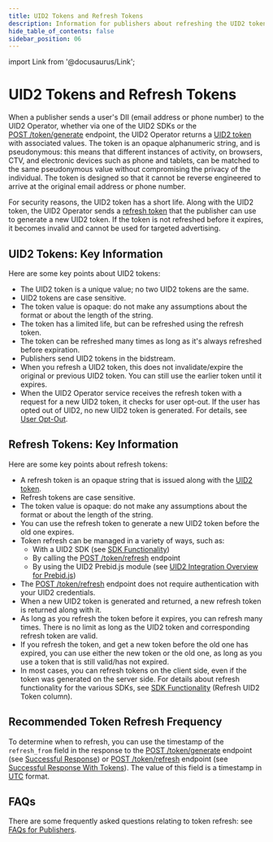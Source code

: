 ```yaml
---
title: UID2 Tokens and Refresh Tokens
description: Information for publishers about refreshing the UID2 token.
hide_table_of_contents: false
sidebar_position: 06
---
```


import Link from '@docusaurus/Link';

# UID2 Tokens and Refresh Tokens

When a publisher sends a user's <Link href="../ref-info/glossary-uid#gl-dii">DII</Link> (email address or phone number) to the UID2 Operator, whether via one of the UID2 SDKs or the [POST&nbsp;/token/generate](../endpoints/post-token-generate.md) endpoint, the UID2 Operator returns a <a href="glossary-uid#gl-uid2-token">UID2 token</a> with associated values. The token is an opaque alphanumeric string, and is pseudonymous: this means that different instances of activity, on browsers, CTV, and electronic devices such as phone and tablets, can be matched to the same pseudonymous value without compromising the privacy of the individual. The token is designed so that it cannot be reverse engineered to arrive at the original email address or phone number.

For security reasons, the UID2 token has a short life. Along with the UID2 token, the UID2 Operator sends a <a href="glossary-uid#gl-refresh-token">refresh token</a> that the publisher can use to generate a new UID2 token. If the token is not refreshed before it expires, it becomes invalid and cannot be used for targeted advertising.

## UID2 Tokens: Key Information

Here are some key points about UID2 tokens:

- The UID2 token is a unique value; no two UID2 tokens are the same.
- UID2 tokens are case sensitive.
- The token value is opaque: do not make any assumptions about the format or about the length of the string.
- The token has a limited life, but can be refreshed using the refresh token.
- The token can be refreshed many times as long as it's always refreshed before expiration.
- Publishers send UID2 tokens in the bidstream.
- When you refresh a UID2 token, this does not invalidate/expire the original or previous UID2 token. You can still use the earlier token until it expires.
- When the UID2 Operator service receives the refresh token with a request for a new UID2 token, it checks for user opt-out. If the user has opted out of UID2, no new UID2 token is generated. For details, see [User Opt-Out](../getting-started/gs-opt-out.md).

## Refresh Tokens: Key Information

Here are some key points about refresh tokens:

- A refresh token is an opaque string that is issued along with the <a href="glossary-uid#gl-uid2-token">UID2 token</a>.
- Refresh tokens are case sensitive.
- The token value is opaque: do not make any assumptions about the format or about the length of the string.
- You can use the refresh token to generate a new UID2 token before the old one expires.
- Token refresh can be managed in a variety of ways, such as:
  - With a UID2 SDK (see [SDK Functionality](../sdks/summary-sdks.md#sdk-functionality))
  - By calling the [POST&nbsp;/token/refresh](../endpoints/post-token-refresh.md) endpoint
  - By using the UID2 Prebid.js module (see [UID2 Integration Overview for Prebid.js](../guides/integration-prebid.md))
- The [POST&nbsp;/token/refresh](../endpoints/post-token-refresh.md) endpoint does not require authentication with your UID2 credentials.
- When a new UID2 token is generated and returned, a new refresh token is returned along with it.
- As long as you refresh the token before it expires, you can refresh many times. There is no limit as long as the UID2 token and corresponding refresh token are valid.
- If you refresh the token, and get a new token before the old one has expired, you can use either the new token or the old one, as long as you use a token that is still valid/has not expired.
- In most cases, you can refresh tokens on the client side, even if the token was generated on the server side. For details about refresh functionality for the various SDKs, see [SDK Functionality](../sdks/summary-sdks.md#sdk-functionality) (Refresh UID2 Token column).

## Recommended Token Refresh Frequency

To determine when to refresh, you can use the timestamp of the `refresh_from` field in the response to the [POST&nbsp;/token/generate](../endpoints/post-token-generate.md) endpoint (see [Successful Response](../endpoints/post-token-generate.md#successful-response)) or [POST&nbsp;/token/refresh](../endpoints/post-token-refresh.md) endpoint (see [Successful Response With Tokens](../endpoints/post-token-refresh.md#successful-response-with-tokens)). The value of this field is a timestamp in <a href="glossary-uid#gl-utc">UTC</a> format.

<!-- We recommend refreshing once at startup, and then periodically (recommended refresh interval is hourly). -->

## FAQs

There are some frequently asked questions relating to token refresh: see [FAQs for Publishers](../getting-started/gs-faqs.md#faqs-for-publishers).
